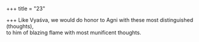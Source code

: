 +++
title = "23"

+++
Like Vyaśva, we would do honor to Agni with these most distinguished  (thoughts),  
to him of blazing flame with most munificent thoughts.  
